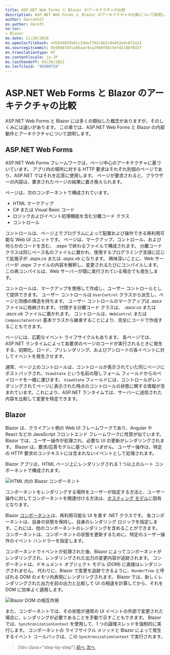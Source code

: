 ```yaml
---
title: ASP.NET Web Forms と Blazor のアーキテクチャの比較
description: ASP.NET Web Forms と Blazor のアーキテクチャの比較について説明します。
author: danroth27
ms.author: daroth
no-loc:
- Blazor
ms.date: 11/20/2020
ms.openlocfilehash: afb5d4025b81c2ddef782c462c94d32edc872a21
ms.sourcegitcommit: 05d0087dfca85aac9ca2960f86c5efd218bf833f
ms.translationtype: HT
ms.contentlocale: ja-JP
ms.lasthandoff: 03/30/2021
ms.locfileid: "96509729"
---
```

# <a name="architecture-comparison-of-aspnet-web-forms-and-blazor"></a>ASP.NET Web Forms と Blazor のアーキテクチャの比較

ASP.NET Web Forms と Blazor には多くの類似した概念がありますが、そのしくみには違いがあります。 この章では、ASP.NET Web Forms と Blazor の内部動作とアーキテクチャについて説明します。

## <a name="aspnet-web-forms"></a>ASP.NET Web Forms

ASP.NET Web Forms フレームワークは、ページ中心のアーキテクチャに基づいています。 アプリ内の場所に対する HTTP 要求はそれぞれ別個のページであり、ASP.NET ではそれを応答に使用します。 ページが要求されると、ブラウザーの内容は、要求されたページの結果に置き換えられます。

ページは、次のコンポーネントで構成されています。

- HTML マークアップ
- C# または Visual Basic コード
- ロジックおよびイベント処理機能を含む分離コード クラス
- コントロール

コントロールは、ページ上でプログラムによって配置および操作できる再利用可能な Web UI ユニットです。 ページは、マークアップ、コントロール、および何らかのコードを含む、 *.aspx* で終わるファイルで構成されます。 分離コード クラスは同じベース名のファイルに置かれ、使用するプログラミング言語に応じて拡張子が *.aspx.cs* または *.aspx.vb* になります。 興味深いことに、Web サーバーが *.aspx* ファイルの内容を解釈し、変更されるたびにコンパイルします。 この再コンパイルは、Web サーバーが既に実行されている場合でも発生します。

コントロールは、マークアップを使用して作成し、ユーザー コントロールとして提供できます。 ユーザー コントロールは `UserControl` クラスから派生し、ページと同様の構造を持ちます。 ユーザー コントロールのマークアップは *.ascx* ファイルに格納されます。 付随する分離コード クラスは、 *.ascx.cs* または *.ascx.vb* ファイルに置かれます。 コントロールは、`WebControl` または `CompositeControl` 基本クラスから継承することにより、完全にコードで作成することもできます。

ページには、広範なイベント ライフサイクルもあります。 各ページでは、ASP.NET ランタイムによって各要求のページのコードが実行されるときに発生する、初期化、ロード、プリレンダリング、およびアンロードの各イベントに対してイベントを発生させます。

通常、ページ上のコントロールは、コントロールが表示されていた同じページにポストバックされ、`ViewState` という名前の隠しフォーム フィールドからのペイロードを一緒に運びます。 `ViewState` フィールドには、コントロールがレンダリングされてページに表示された時点のコントロールの状態に関する情報が含まれています。これにより、ASP.NET ランタイムでは、サーバーに送信された内容を比較して変更を特定できます。

## Blazor

Blazor は、クライアント側の Web UI フレームワークであり、Angular や React などの JavaScript フロントエンド フレームワークに性質が似ています。 Blazor では、ユーザー操作が処理され、必要な UI の更新がレンダリングされます。 Blazor は、要求/応答モデルに基づいて *いません*。 ユーザー操作は、特定の HTTP 要求のコンテキストには含まれないイベントとして処理されます。

Blazor アプリは、HTML ページ上にレンダリングされる 1 つ以上のルート コンポーネントで構成されます。

![HTML 内の Blazor コンポーネント](./media/architecture-comparison/blazor-components-in-html.png)

コンポーネントをレンダリングする場所をユーザーが指定する方法と、ユーザー操作に対してコンポーネントを関連付ける方法は、[ホスティング モデル](hosting-models.md)に固有となります。

Blazor [コンポーネント](components.md)は、再利用可能な UI を表す .NET クラスです。 各コンポーネントは、自身の状態を保持し、自身のレンダリング ロジックを指定します。これには、他のコンポーネントのレンダリングを含めることができます。 コンポーネントは、コンポーネントの状態を更新するために、特定のユーザー操作のイベント ハンドラーを指定します。

コンポーネントでイベントが処理された後、Blazor によってコンポーネントがレンダリングされ、レンダリングされた出力の変更内容が追跡されます。 コンポーネントは、ドキュメント オブジェクト モデル (DOM) に直接はレンダリングされません。 代わりに、Blazor で変更を追跡できるように、`RenderTree` と呼ばれる DOM のメモリ内表現にレンダリングされます。 Blazor では、新しくレンダリングされた出力を前の出力と比較して UI の相違を計算してから、それを DOM に効率よく適用します。

![Blazor DOM の相互作用](./media/architecture-comparison/blazor-dom-interaction.png)

また、コンポーネントでは、その状態が通常の UI イベントの外部で変更された場合に、レンダリングが必要であることを手動で示すこともできます。 Blazor では、`SynchronizationContext` を使用して、1 つの論理スレッドを強制的に実行します。 コンポーネントの ライフサイクル メソッドと Blazor によって発生するイベント コールバックは、この `SynchronizationContext` で実行されます。

>[!div class="step-by-step"]
>[前へ](introduction.md)
>[次へ](hosting-models.md)
